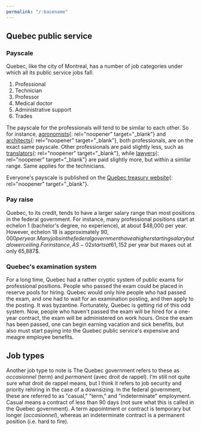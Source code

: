 ```yaml
---
permalink: "/:basename"
---
```

## Quebec public service
### Payscale
Quebec, like the city of Montreal, has a number of job categories under which all its public service jobs fall:

1. Professional
2. Technician
3. Professor
4. Medical doctor
5. Administrative support
6. Trades

The payscale for the professionals will tend to be similar to each other. So for instance, [agronomists](https://www.tresor.gouv.qc.ca/echelles-salariales/f?p=ESAL_DIFFUSION:2:8141727167412:::2:P2_CLE_CORPS,P2_PAGE_APPEL:509-,1){: rel="noopener" target="_blank"} and [architects](https://www.tresor.gouv.qc.ca/echelles-salariales/f?p=ESAL_DIFFUSION:2:8141727167412:::2:P2_CLE_CORPS,P2_PAGE_APPEL:512-,1){: rel="noopener" target="_blank"}, both professionals, are on the exact same payscale. Other professionals are paid slightly less, such as [translators](https://www.tresor.gouv.qc.ca/echelles-salariales/f?p=ESAL_DIFFUSION:2:8141727167412:::2:P2_CLE_CORPS,P2_PAGE_APPEL:528-,1){: rel="noopener" target="_blank"}, while [lawyers](https://www.tresor.gouv.qc.ca/echelles-salariales/f?p=ESAL_DIFFUSION:2:8141727167412:::2:P2_CLE_CORPS,P2_PAGE_APPEL:518-,1){: rel="noopener" target="_blank"} are paid slightly more, but within a similar range. Same applies for the technicians.

Everyone's payscale is published on the [Quebec treasury website](https://www.tresor.gouv.qc.ca/ressources-humaines/conditions-de-travail-et-remuneration/echelles-de-traitement/echelles-de-traitement-en-vigueur/?no_cache=1){: rel="noopener" target="_blank"}.

### Pay raise
Quebec, to its credit, tends to have a larger salary range than most positions in the federal government. For instance, many professional positions start at echelon 1 (bachelor's degree, no experience), at about $48,000 per year. However, echelon 18 is approximately $90,000 per year. Many jobs in the federal government have a higher starting salary but a lower ceiling. For instance, AS-02 starts at 61,152$ per year but maxes out at only 65,887$.

### Quebec's examination system
For a long time, Quebec had a rather cryptic system of public exams for professional positions. People who passed the exam could be placed in reserve pools for hiring. Quebec would only hire people who had passed the exam, and one had to wait for an examination posting, and then apply to the posting. It was byzantine. Fortunately, Quebec is getting rid of this odd system. Now, people who haven't passed the exam will be hired for a one-year contract, the exam will be administered on work hours. Once the exam has been passed, one can begin earning vacation and sick benefits, but also must start paying into the Quebec public service's expensive and meagre employee benefits.

## Job types
Another job type to note is The Quebec government refers to these as *occasionnel* (term) and *permanent* (avec droit de rappel). I'm still not quite sure what droit de rappel means, but I think it refers to job security and priority rehiring in the case of a downsizing. In the federal government, these are referred to as "casual," "term," and "indeterminate" employment. Casual means a contract of less than 90 days (not sure what this is called in the Quebec government). A term appointment or contract is temporary but longer (*occasionnel*), whereas an indeterminate contract is a permanent position (i.e. hard to fire).
